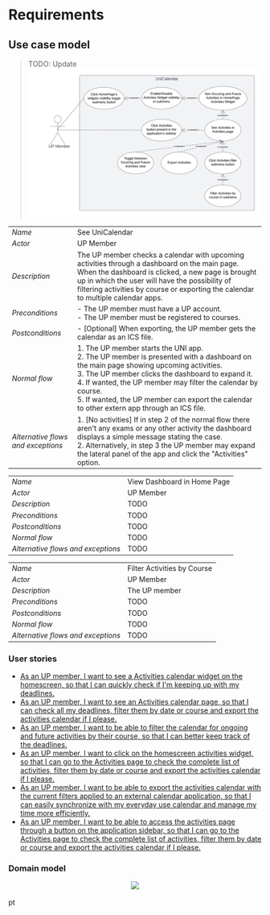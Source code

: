 # Requirements

## Use case model

> TODO: Update
![](../images/UseCase.png)

|||
| --- | --- |
| *Name* | See UniCalendar |
| *Actor* |  UP Member | 
| *Description* | The UP member checks a calendar with upcoming activities through a dashboard on the main page. When the dashboard is clicked, a new page is brought up in which the user will have the possibility of filtering activities by course or exporting the calendar to multiple calendar apps. |
| *Preconditions* | - The UP member must have a UP account.<br>- The UP member must be registered to courses. |
| *Postconditions* | - [Optional] When exporting, the UP member gets the calendar as an ICS file. |
| *Normal flow* | 1. The UP member starts the UNI app.<br> 2. The UP member is presented with a dashboard on the main page showing upcoming activities.<br> 3. The UP member clicks the dashboard to expand it.<br> 4. If wanted, the UP member may filter the calendar by course.<br> 5. If wanted, the UP member can export the calendar to other extern app through an ICS file. |
| *Alternative flows and exceptions* | 1. [No activities] If in step 2 of the normal flow there aren't any exams or any other activity the dashboard displays a simple message stating the case.<br>2. Alternatively, in step 3 the UP member may expand the lateral panel of the app and click the "Activities" option.|

|||
|-|-|
| *Name* | View Dashboard in Home Page |
| *Actor* | UP Member |
| *Description* | TODO |
| *Preconditions* | TODO |
| *Postconditions* | TODO |
| *Normal flow* | TODO |
| *Alternative flows and exceptions* | TODO |

|||
|-|-|
| *Name* | Filter Activities by Course |
| *Actor* | UP Member |
| *Description* | The UP member |
| *Preconditions* | TODO |
| *Postconditions* | TODO |
| *Normal flow* | TODO |
| *Alternative flows and exceptions* | TODO |

### User stories
 - [As an UP member, I want to see a Activities calendar widget on the homescreen, so that I can quickly check if I'm keeping up with my deadlines.](https://github.com/LEIC-ES-2021-22/3LEIC03T3/issues/1)
 - [As an UP member, I want to see an Activities calendar page, so that I can check all my deadlines, filter them by date or course and export the activities calendar if I please.](https://github.com/LEIC-ES-2021-22/3LEIC03T3/issues/2)
 - [As an UP member, I want to be able to filter the calendar for ongoing and future activities by their course, so that I can better keep track of the deadlines.](https://github.com/LEIC-ES-2021-22/3LEIC03T3/issues/3)
 - [As an UP member, I want to click on the homescreen activities widget, so that I can go to the Activities page to check the complete list of activities, filter them by date or course and export the activities calendar if I please.](https://github.com/LEIC-ES-2021-22/3LEIC03T3/issues/4)
 - [As an UP member, I want to be able to export the activities calendar with the current filters applied to an external calendar application, so that I can easily synchronize with my everyday use calendar and manage my time more efficiently.](https://github.com/LEIC-ES-2021-22/3LEIC03T3/issues/5)
 - [As an UP member, I want to be able to access the activities page through a button on the application sidebar, so that I can go to the Activities page to check the complete list of activities, filter them by date or course and export the activities calendar if I please.](https://github.com/LEIC-ES-2021-22/3LEIC03T3/issues/6)

### Domain model

 <p align="center" justify="center">
  <img src="https://github.com/LEIC-ES-2021-22/3LEIC03T3/blob/main/images/DomainModeling.png"/>
</p>
pt
